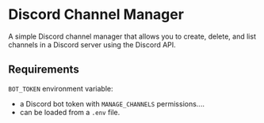 # Discord Channel Manager

A simple Discord channel manager that allows you to create, delete, and list channels in a Discord server using the Discord API.

## Requirements

`BOT_TOKEN` environment variable:

- a Discord bot token with `MANAGE_CHANNELS` permissions....
- can be loaded from a `.env` file.

